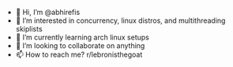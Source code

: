 - 👋 Hi, I’m @abhirefis
- 👀 I’m interested in concurrency, linux distros, and multithreading skiplists
- 🌱 I’m currently learning arch linux setups
- 💞️ I’m looking to collaborate on anything
- 📫 How to reach me? r/lebronisthegoat

<!---
abhirefis/abhirefis is a ✨ special ✨ repository because its `README.md` (this file) appears on your GitHub profile.
You can click the Preview link to take a look at your changes.
--->
